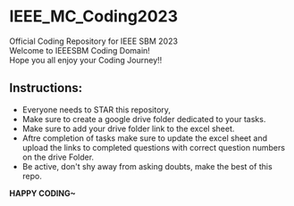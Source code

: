 # IEEE_MC_Coding2023
Official Coding Repository for IEEE SBM 2023 <br>
Welcome to IEEESBM Coding Domain! <br>
Hope you all enjoy your Coding Journey!! <br>

## Instructions:
* Everyone needs to STAR this repository, <br>
* Make sure to create a google drive folder dedicated to your tasks. <br>
* Make sure to add your drive folder link to the excel sheet. <br>
* Aftre completion of tasks make sure to update the excel sheet and upload the links to completed questions with correct question numbers on the drive Folder.<br>
* Be active, don't shy away from asking doubts, make the best of this repo.

**HAPPY CODING~**
